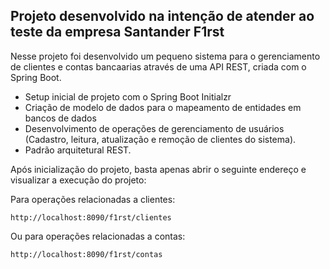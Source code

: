 <h2>Projeto desenvolvido na intenção de atender ao teste da empresa Santander F1rst</h2>

Nesse projeto foi desenvolvido um pequeno sistema para o gerenciamento de clientes e contas bancaarias através de uma API REST, criada com o Spring Boot.


* Setup inicial de projeto com o Spring Boot Initialzr
* Criação de modelo de dados para o mapeamento de entidades em bancos de dados
* Desenvolvimento de operações de gerenciamento de usuários (Cadastro, leitura, atualização e remoção de clientes do sistema).
* Padrão arquitetural REST.

Após inicialização do projeto, basta apenas abrir o seguinte endereço e visualizar a execução do projeto:

Para operações relacionadas a clientes:
```
http://localhost:8090/f1rst/clientes
```
Ou para operações relacionadas a contas:
```
http://localhost:8090/f1rst/contas
```


